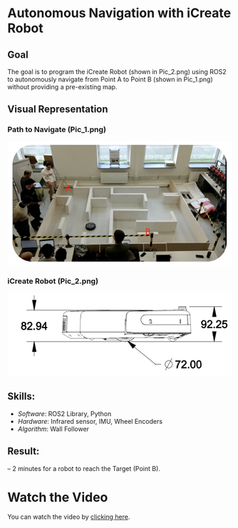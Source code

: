 # Autonomous Navigation with iCreate Robot

## Goal

The goal is to program the iCreate Robot (shown in Pic_2.png) using ROS2 to autonomously navigate from Point A to Point B (shown in Pic_1.png) without providing a pre-existing map.

## Visual Representation

### Path to Navigate (Pic_1.png)
![Path to Navigate](./Pic_1.png)

### iCreate Robot (Pic_2.png)
![iCreate Robot](./Pic_2.png)

## Skills:
- _Software_: ROS2 Library, Python
- _Hardware_: Infrared sensor, IMU, Wheel Encoders 
- _Algorithm_: Wall Follower

## Result:
– 2 minutes for a robot to reach the Target (Point B).


# Watch the Video
You can watch the video by [clicking here](./Testing_algorithm_1.mp4).


